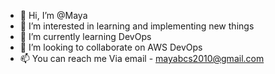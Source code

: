 - 👋 Hi, I’m @Maya
- 👀 I’m interested in learning and implementing new things
- 🌱 I’m currently learning DevOps
- 💞️ I’m looking to collaborate on AWS DevOps
- 📫 You can reach me Via email - mayabcs2010@gmail.com

<!---
MayaAmol/MayaAmol is a ✨ special ✨ repository because its `README.md` (this file) appears on your GitHub profile.
You can click the Preview link to take a look at your changes.
--->

